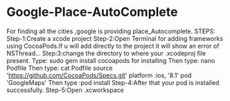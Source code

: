 # Google-Place-AutoComplete

For finding all the cities ,google is providing place_Autocomplete.
STEPS:
Step-1:Create a xcode project
Step-2:Open Terminal for adding frameworks using CocoaPods.If u will add directly to the project it will show an error of NSThread...
Step:3:change the directory to where your .xcodeproj file present.
       Type: sudo gem install cocoapods     for installing
      Then type:   nano Podfile
      Then type:   cat Podfile
                    source 'https://github.com/CocoaPods/Specs.git'
                    platform :ios, '8.1'
                    pod 'GoogleMaps'
      Then type :pod install
Step-4:After that your pod is installed successfully.
Step-5:Open .xcworkspace
